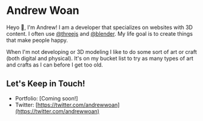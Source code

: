 # Andrew Woan

Heyo 👋, I'm Andrew! I am a developer that specializes on websites with 3D content. I often use [@threejs](https://github.com/threejs) and [@blender](https://www.blender.org/). My life goal is to create things that make people happy.

When I'm not developing or 3D modeling I like to do some sort of art or craft (both digital and physical). It's on my bucket list to try as many types of art and crafts as I can before I get too old.

## Let's Keep in Touch!
- Portfolio: [Coming soon!]
- Twitter: [https://twitter.com/andrewwoan](https://twitter.com/andrewwoan)
